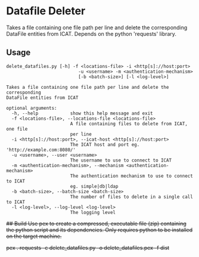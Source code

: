 # Datafile Deleter

Takes a file containing one file path per line and delete the corresponding DataFile entities from ICAT. Depends on the python 'requests' library.

## Usage
```
delete_datafiles.py [-h] -f <locations-file> -i <http[s]://host:port>
                           -u <username> -m <authentication-mechanism>
                           [-b <batch-size>] [-l <log-level>]

Takes a file containing one file path per line and delete the corresponding
DataFile entities from ICAT

optional arguments:
  -h, --help            show this help message and exit
  -f <locations-file>, --locations-file <locations-file>
                        A file containing files to delete from ICAT, one file
                        per line
  -i <http[s]://host:port>, --icat-host <http[s]://host:port>
                        The ICAT host and port eg. 'http://example.com:8080/'
  -u <username>, --user <username>
                        The username to use to connect to ICAT
  -m <authentication-mechanism>, --mechanism <authentication-mechanism>
                        The authentication mechanism to use to connect to ICAT
                        eg. simple|db|ldap
  -b <batch-size>, --batch-size <batch-size>
                        The number of files to delete in a single call to ICAT
  -l <log-level>, --log-level <log-level>
                        The logging level
```

~~## Build
Use pex to create a compressed, executable file (zip) containing the python script and its dependencies. Only requires python to be installed on the target machine.~~

~~pex . requests -c delete_datafiles.py -o delete_datafiles.pex -f dist~~
